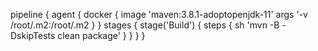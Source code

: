 
pipeline {
    agent {
        docker {
            image 'maven:3.8.1-adoptopenjdk-11'
            args '-v /root/.m2:/root/.m2
         }
    }
    stages {
        stage('Build') {
           steps {
               sh 'mvn -B -DskipTests clean package'
           }
        }
    }
 }
